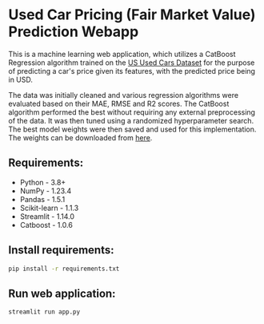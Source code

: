 # Used Car Pricing (Fair Market Value) Prediction Webapp

This is a machine learning web application, which utilizes a CatBoost Regression algorithm trained on the [US Used Cars Dataset](https://www.kaggle.com/datasets/austinreese/craigslist-carstrucks-data) for the purpose of predicting a car's price given its features, with the predicted price being in USD.

The data was initially cleaned and various regression algorithms were evaluated based on their MAE, RMSE and R2 scores. The CatBoost algorithm performed the best without requiring any external preprocessing of the data. It was then tuned using a randomized hyperparameter search. The best model weights were then saved and used for this implementation. The weights can be downloaded from [here](https://github.com/mo-adi/fmv_webapp/releases/download/v1.0/catboost_model_tuned.sav).

## Requirements:
* Python - 3.8+
* NumPy - 1.23.4
* Pandas - 1.5.1
* Scikit-learn - 1.1.3
* Streamlit - 1.14.0
* Catboost - 1.0.6

## Install requirements:
```bash
pip install -r requirements.txt
```

## Run web application:
```bash
streamlit run app.py
```
